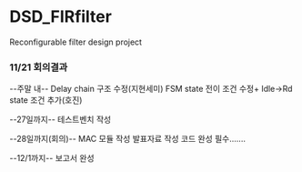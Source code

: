 # DSD_FIRfilter
Reconfigurable filter design project

### 11/21 회의결과
--주말 내--
Delay chain 구조 수정(지현세미)
FSM state 전이 조건 수정+ Idle->Rd state 조건 추가(호진)

--27일까지--
테스트벤치 작성

--28일까지(회의)--
MAC 모듈 작성
발표자료 작성
코드 완성 필수.......

--12/1까지--
보고서 완성
